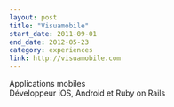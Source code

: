 ```yaml
---
layout: post
title: "Visuamobile"
start_date: 2011-09-01
end_date: 2012-05-23
category: experiences
link: http://visuamobile.com
---
```


Applications mobiles<br>
Développeur iOS, Android et Ruby on Rails
